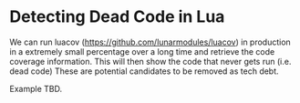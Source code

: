 Detecting Dead Code in Lua
==========================

We can run luacov (https://github.com/lunarmodules/luacov) in production in a extremely small percentage over a long time and retrieve the code coverage information. 
This will then show the code that never gets run (i.e. dead code)
These are potential candidates to be removed as tech debt.

Example TBD. 
